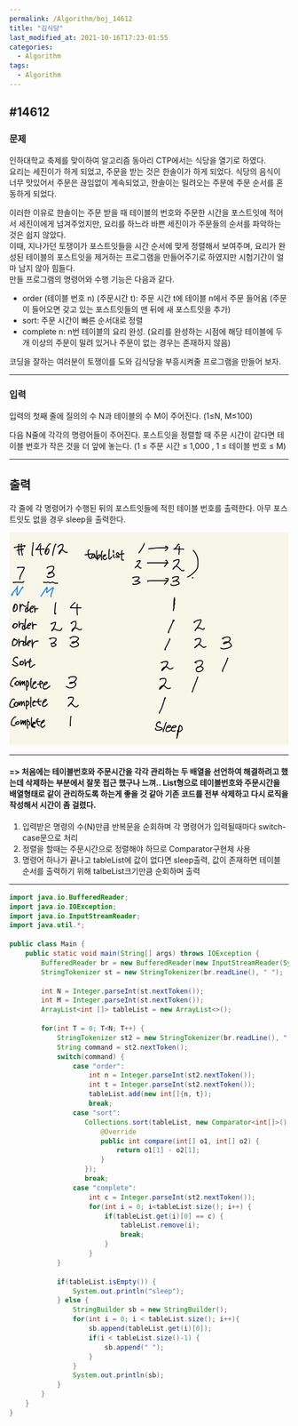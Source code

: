 ```yaml
---
permalink: /Algorithm/boj_14612
title: "김식당"
last_modified_at: 2021-10-16T17:23-01:55
categories:
  - Algorithm
tags:
  - Algorithm
---
```


## #14612

### 문제

인하대학교 축제를 맞이하여 알고리즘 동아리 CTP에서는 식당을 열기로 하였다.  
요리는 세진이가 하게 되었고, 주문을 받는 것은 한솔이가 하게 되었다. 식당의 음식이 너무 맛있어서 주문은 끊임없이 계속되었고, 한솔이는 밀려오는 주문에 주문 순서를 혼동하게 되었다.

이러한 이유로 한솔이는 주문 받을 때 테이블의 번호와 주문한 시간을 포스트잇에 적어서 세진이에게 넘겨주었지만, 요리를 하느라 바쁜 세진이가 주문들의 순서를 파악하는 것은 쉽지 않았다.  
이때, 지나가던 토쟁이가 포스트잇들을 시간 순서에 맞게 정렬해서 보여주며, 요리가 완성된 테이블의 포스트잇을 제거하는 프로그램을 만들어주기로 하였지만 시험기간이 얼마 남지 않아 힘들다.  
만들 프로그램의 명령어와 수행 기능은 다음과 같다.

- order (테이블 번호 n) (주문시간 t): 주문 시간 t에 테이블 n에서 주문 들어옴 (주문이 들어오면 갖고 있는 포스트잇들의 맨 뒤에 새 포스트잇을 추가)
- sort: 주문 시간이 빠른 순서대로 정렬
- complete n: n번 테이블의 요리 완성. (요리를 완성하는 시점에 해당 테이블에 두 개 이상의 주문이 밀려 있거나 주문이 없는 경우는 존재하지 않음)

코딩을 잘하는 여러분이 토쟁이를 도와 김식당을 부흥시켜줄 프로그램을 만들어 보자.

---

### 입력

입력의 첫째 줄에 질의의 수 N과 테이블의 수 M이 주어진다. (1≤N, M≤100)

다음 N줄에 각각의 명령어들이 주어진다. 포스트잇을 정렬할 때 주문 시간이 같다면 테이블 번호가 작은 것을 더 앞에 놓는다. (1 ≤ 주문 시간 ≤ 1,000 , 1 ≤ 테이블 번호 ≤ M)

---

## 출력

각 줄에 각 명령어가 수행된 뒤의 포스트잇들에 적힌 테이블 번호를 출력한다. 아무 포스트잇도 없을 경우 sleep을 출력한다.

![14612](/assets/image/algo/14612.jpg)

---

#### => 처음에는 테이블번호와 주문시간을 각각 관리하는 두 배열을 선언하여 해결하려고 했는데 삭제하는 부분에서 잘못 접근 했구나 느껴.. List형으로 테이블번호와 주문시간을 배열형태로 같이 관리하도록 하는게 좋을 것 같아 기존 코드를 전부 삭제하고 다시 로직을 작성해서 시간이 좀 걸렸다.

1. 입력받은 명령의 수(N)만큼 반복문을 순회하며 각 명령어가 입력될때마다 switch-case문으로 처리
2. 정렬을 할때는 주문시간으로 정렬해야 하므로 Comparator구현체 사용
3. 명령어 하나가 끝나고 tableList에 값이 없다면 sleep출력, 값이 존재하면 테이블 순서를 출력하기 위해 talbeList크기만큼 순회하며 출력

---

```java
import java.io.BufferedReader;
import java.io.IOException;
import java.io.InputStreamReader;
import java.util.*;

public class Main {
    public static void main(String[] args) throws IOException {
        BufferedReader br = new BufferedReader(new InputStreamReader(System.in));
        StringTokenizer st = new StringTokenizer(br.readLine(), " ");

        int N = Integer.parseInt(st.nextToken());
        int M = Integer.parseInt(st.nextToken());
        ArrayList<int []> tableList = new ArrayList<>();

        for(int T = 0; T<N; T++) {
            StringTokenizer st2 = new StringTokenizer(br.readLine(), " ");
            String command = st2.nextToken();
            switch(command) {
                case "order":
                    int n = Integer.parseInt(st2.nextToken());
                    int t = Integer.parseInt(st2.nextToken());
                    tableList.add(new int[]{n, t});
                    break;
                case "sort":
                   Collections.sort(tableList, new Comparator<int[]>() {
                       @Override
                       public int compare(int[] o1, int[] o2) {
                           return o1[1] - o2[1];
                       }
                   });
                   break;
                case "complete":
                    int c = Integer.parseInt(st2.nextToken());
                    for(int i = 0; i<tableList.size(); i++) {
                        if(tableList.get(i)[0] == c) {
                            tableList.remove(i);
                            break;
                        }
                    }
            }

            if(tableList.isEmpty()) {
                System.out.println("sleep");
            } else {
                StringBuilder sb = new StringBuilder();
                for(int i = 0; i < tableList.size(); i++){
                    sb.append(tableList.get(i)[0]);
                    if(i < tableList.size()-1) {
                        sb.append(" ");
                    }
                }
                System.out.println(sb);
            }
        }
    }
}

```
